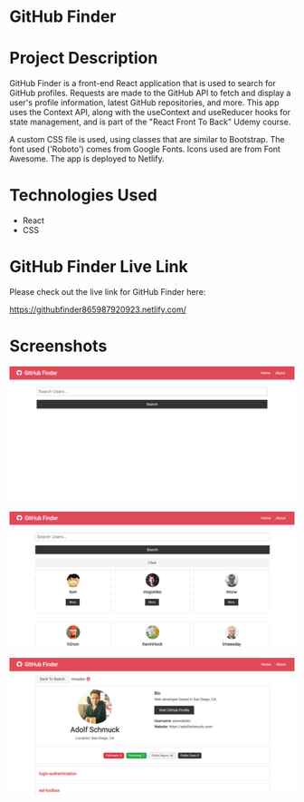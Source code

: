 # GitHub Finder

# Project Description

GitHub Finder is a front-end React application that is used to search for GitHub profiles. Requests are made to the GitHub API to fetch and display a user's profile information, latest GitHub repositories, and more. This app uses the Context API, along with the useContext and useReducer hooks for state management, and is part of the "React Front To Back" Udemy course.

A custom CSS file is used, using classes that are similar to Bootstrap. The font used ('Roboto') comes from Google Fonts. Icons used are from Font Awesome. The app is deployed to Netlify.

# Technologies Used

* React
* CSS

# GitHub Finder Live Link

Please check out the live link for GitHub Finder here:

https://githubfinder865987920923.netlify.com/

# Screenshots

![Screenshot 01](screenshots/githubFinder-screenshot01.png "GitHub Finder")

![Screenshot 02](screenshots/githubFinder-screenshot02.png "Search Results Page")

![Screenshot 03](screenshots/githubFinder-screenshot03.png "User Profile Page")
